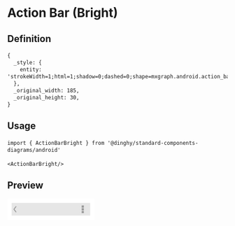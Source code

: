 # Action Bar (Bright)

## Definition

```
{
  _style: { 
    entity: 'strokeWidth=1;html=1;shadow=0;dashed=0;shape=mxgraph.android.action_bar;fillColor=#E6E6E6;strokeColor=#c0c0c0;strokeWidth=2;whiteSpace=wrap;',
  },
  _original_width: 185,
  _original_height: 30,
}
```

## Usage

```
import { ActionBarBright } from '@dinghy/standard-components-diagrams/android'

<ActionBarBright/>
```

## Preview

<img src="./action-bar-bright.png" width="200"/>
